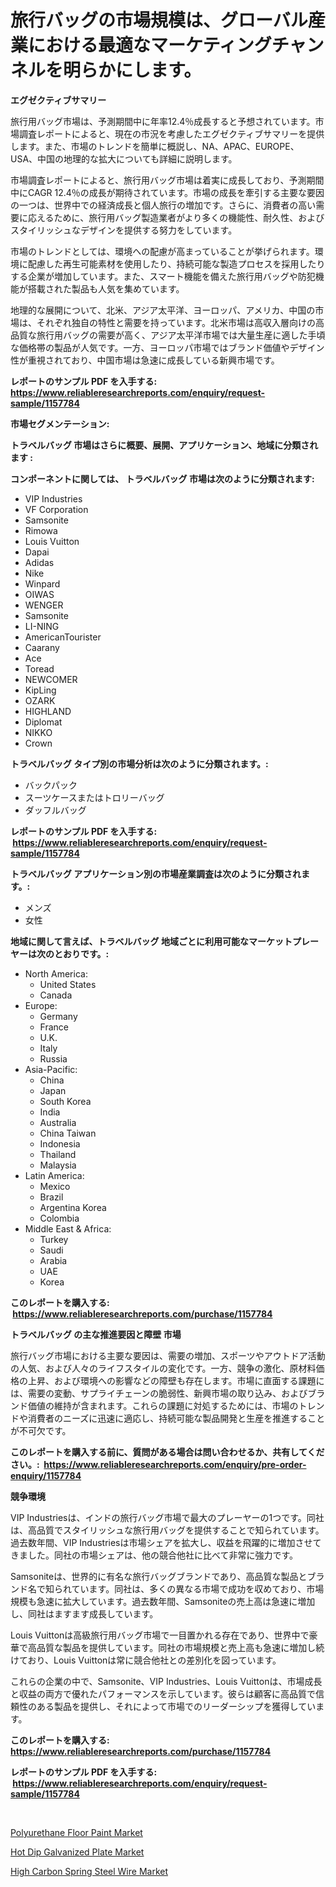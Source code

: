 <p><h1>旅行バッグの市場規模は、グローバル産業における最適なマーケティングチャンネルを明らかにします。</h1></p><p><strong>エグゼクティブサマリー</strong></p>
<p><p>旅行用バッグ市場は、予測期間中に年率12.4％成長すると予想されています。市場調査レポートによると、現在の市況を考慮したエグゼクティブサマリーを提供します。また、市場のトレンドを簡単に概説し、NA、APAC、EUROPE、USA、中国の地理的な拡大についても詳細に説明します。</p><p>市場調査レポートによると、旅行用バッグ市場は着実に成長しており、予測期間中にCAGR 12.4％の成長が期待されています。市場の成長を牽引する主要な要因の一つは、世界中での経済成長と個人旅行の増加です。さらに、消費者の高い需要に応えるために、旅行用バッグ製造業者がより多くの機能性、耐久性、およびスタイリッシュなデザインを提供する努力をしています。</p><p>市場のトレンドとしては、環境への配慮が高まっていることが挙げられます。環境に配慮した再生可能素材を使用したり、持続可能な製造プロセスを採用したりする企業が増加しています。また、スマート機能を備えた旅行用バッグや防犯機能が搭載された製品も人気を集めています。</p><p>地理的な展開について、北米、アジア太平洋、ヨーロッパ、アメリカ、中国の市場は、それぞれ独自の特性と需要を持っています。北米市場は高収入層向けの高品質な旅行用バッグの需要が高く、アジア太平洋市場では大量生産に適した手頃な価格帯の製品が人気です。一方、ヨーロッパ市場ではブランド価値やデザイン性が重視されており、中国市場は急速に成長している新興市場です。</p></p>
<p><strong>レポートのサンプル PDF を入手する: <a href="https://www.reliableresearchreports.com/enquiry/request-sample/1157784">https://www.reliableresearchreports.com/enquiry/request-sample/1157784</a></strong></p>
<p><strong>市場セグメンテーション:</strong></p>
<p><strong> トラベルバッグ 市場はさらに概要、展開、アプリケーション、地域に分類されます :</strong></p>
<p><strong>コンポーネントに関しては、 トラベルバッグ 市場は次のように分類されます: &nbsp;</strong></p>
<p><ul><li>VIP Industries</li><li>VF Corporation</li><li>Samsonite</li><li>Rimowa</li><li>Louis Vuitton</li><li>Dapai</li><li>Adidas</li><li>Nike</li><li>Winpard</li><li>OIWAS</li><li>WENGER</li><li>Samsonite</li><li>LI-NING</li><li>AmericanTourister</li><li>Caarany</li><li>Ace</li><li>Toread</li><li>NEWCOMER</li><li>KipLing</li><li>OZARK</li><li>HIGHLAND</li><li>Diplomat</li><li>NIKKO</li><li>Crown</li></ul></p>
<p><strong> トラベルバッグ タイプ別の市場分析は次のように分類されます。:</strong></p>
<p><ul><li>バックパック</li><li>スーツケースまたはトロリーバッグ</li><li>ダッフルバッグ</li></ul></p>
<p><strong>レポートのサンプル PDF を入手する: &nbsp;<a href="https://www.reliableresearchreports.com/enquiry/request-sample/1157784">https://www.reliableresearchreports.com/enquiry/request-sample/1157784</a></strong></p>
<p><strong> トラベルバッグ アプリケーション別の市場産業調査は次のように分類されます。:</strong></p>
<p><ul><li>メンズ</li><li>女性</li></ul></p>
<p><strong>地域に関して言えば、トラベルバッグ 地域ごとに利用可能なマーケットプレーヤーは次のとおりです。:</strong></p>
<p><ul>
    <li>
        North America:
        <ul>
            <li>United States</li>
            <li>Canada</li>
        </ul>
    </li>
    <li>
        Europe:
        <ul>
            <li>Germany</li>
            <li>France</li>
            <li>U.K.</li>
            <li>Italy</li>
            <li>Russia</li>
        </ul>
    </li>
    <li>
        Asia-Pacific:
        <ul>
            <li>China</li>
            <li>Japan</li>
            <li>South Korea</li>
            <li>India</li>
            <li>Australia</li>
            <li>China Taiwan</li>
            <li>Indonesia</li>
            <li>Thailand</li>
            <li>Malaysia</li>
        </ul>
    </li>
    <li>
        Latin America:
        <ul>
            <li>Mexico</li>
            <li>Brazil</li>
            <li>Argentina Korea</li>
            <li>Colombia</li>
        </ul>
    </li>
    <li>
        Middle East & Africa:
        <ul>
            <li>Turkey</li>
            <li>Saudi</li>
            <li>Arabia</li>
            <li>UAE</li>
            <li>Korea</li>
        </ul>
    </li>
    </ul></p>
<p><strong>このレポートを購入する: &nbsp;<a href="https://www.reliableresearchreports.com/purchase/1157784">https://www.reliableresearchreports.com/purchase/1157784</a></strong></p>
<p><strong>トラベルバッグ の主な推進要因と障壁 市場</strong></p>
<p><p>旅行バッグ市場における主要な要因は、需要の増加、スポーツやアウトドア活動の人気、および人々のライフスタイルの変化です。一方、競争の激化、原材料価格の上昇、および環境への影響などの障壁も存在します。市場に直面する課題には、需要の変動、サプライチェーンの脆弱性、新興市場の取り込み、およびブランド価値の維持が含まれます。これらの課題に対処するためには、市場のトレンドや消費者のニーズに迅速に適応し、持続可能な製品開発と生産を推進することが不可欠です。</p></p>
<p><strong>このレポートを購入する前に、質問がある場合は問い合わせるか、共有してください。:&nbsp; <a href="https://www.reliableresearchreports.com/enquiry/pre-order-enquiry/1157784">https://www.reliableresearchreports.com/enquiry/pre-order-enquiry/1157784</a></strong></p>
<p><strong>競争環境</strong></p>
<p><p>VIP Industriesは、インドの旅行バッグ市場で最大のプレーヤーの1つです。同社は、高品質でスタイリッシュな旅行用バッグを提供することで知られています。過去数年間、VIP Industriesは市場シェアを拡大し、収益を飛躍的に増加させてきました。同社の市場シェアは、他の競合他社に比べて非常に強力です。</p><p>Samsoniteは、世界的に有名な旅行バッグブランドであり、高品質な製品とブランド名で知られています。同社は、多くの異なる市場で成功を収めており、市場規模も急速に拡大しています。過去数年間、Samsoniteの売上高は急速に増加し、同社はますます成長しています。</p><p>Louis Vuittonは高級旅行用バッグ市場で一目置かれる存在であり、世界中で豪華で高品質な製品を提供しています。同社の市場規模と売上高も急速に増加し続けており、Louis Vuittonは常に競合他社との差別化を図っています。</p><p>これらの企業の中で、Samsonite、VIP Industries、Louis Vuittonは、市場成長と収益の両方で優れたパフォーマンスを示しています。彼らは顧客に高品質で信頼性のある製品を提供し、それによって市場でのリーダーシップを獲得しています。</p></p>
<p><strong>このレポートを購入する: &nbsp; <a href="https://www.reliableresearchreports.com/purchase/1157784">https://www.reliableresearchreports.com/purchase/1157784</a></strong></p>
<p><strong>レポートのサンプル PDF を入手する: &nbsp;<a href="https://www.reliableresearchreports.com/enquiry/request-sample/1157784">https://www.reliableresearchreports.com/enquiry/request-sample/1157784</a></strong><strong></strong></p>
<p>&nbsp;</p>
<p><p><a href="https://github.com/pjcfca/Market-Research-Report-List-1/blob/main/polyurethane-floor-paint-market.md">Polyurethane Floor Paint Market</a></p><p><a href="https://github.com/johnbach50/Market-Research-Report-List-2/blob/main/hot-dip-galvanized-plate-market.md">Hot Dip Galvanized Plate Market</a></p><p><a href="https://github.com/wusalecollins540tpqoz/Market-Research-Report-List-1/blob/main/high-carbon-spring-steel-wire-market.md">High Carbon Spring Steel Wire Market</a></p></p>